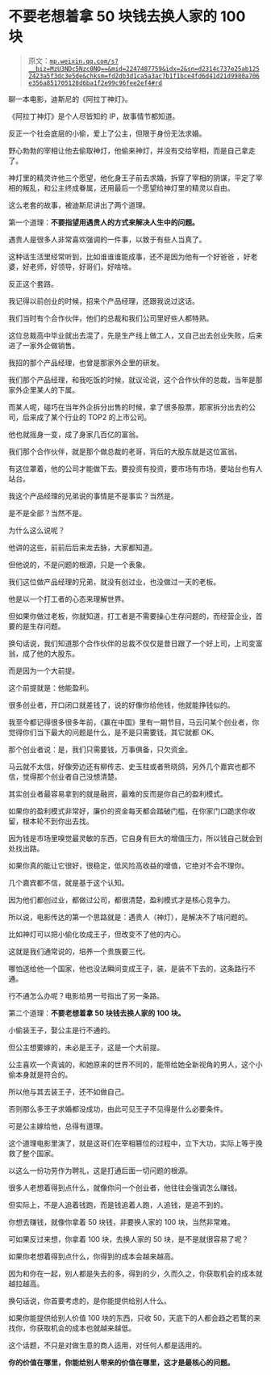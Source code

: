# 不要老想着拿 50 块钱去换人家的 100 块

> 原文：[`mp.weixin.qq.com/s?__biz=MzU3NDc5Nzc0NQ==&mid=2247487759&idx=2&sn=d2314c737e25ab1252423a5f3dc3e5de&chksm=fd2db3d1ca5a3ac7b1f1bce4fd6d41d21d9980a706e356a851705128d6ba1f2e99c96fee2ef4#rd`](http://mp.weixin.qq.com/s?__biz=MzU3NDc5Nzc0NQ==&mid=2247487759&idx=2&sn=d2314c737e25ab1252423a5f3dc3e5de&chksm=fd2db3d1ca5a3ac7b1f1bce4fd6d41d21d9980a706e356a851705128d6ba1f2e99c96fee2ef4#rd)

聊一本电影，迪斯尼的《阿拉丁神灯》。

《阿拉丁神灯》是个人尽皆知的 IP，故事情节都知道。

反正一个社会底层的小偷，爱上了公主，但限于身份无法求婚。

野心勃勃的宰相让他去偷取神灯，他偷来神灯，并没有交给宰相，而是自己拿走了。

神灯里的精灵许他三个愿望，他化身王子前去求婚，拆穿了宰相的阴谋，平定了宰相的叛乱，和公主终成眷属，还用最后一个愿望给神灯里的精灵以自由。

这么老套的故事，被迪斯尼讲出了两个道理。

第一个道理：**不要指望用遇贵人的方式来解决人生中的问题。**

遇贵人是很多人非常喜欢强调的一件事，以致于有些人当真了。

这种话生活里经常听到，比如谁谁谁能成事，还不是因为他有一个好爸爸 ，好老婆，好老师，好领导，好哥们，好啥啥。

反正这个套路。

我记得以前创业的时候，招来个产品经理，还跟我说过这话。

我们当时有个合作伙伴，他们的总裁和我们公司里好些人都特熟。

这位总裁高中毕业就出去混了，先是生产线上做工人，又自己出去创业失败，后来进了一家外企做销售。

我招的那个产品经理，也曾是那家外企里的研发。

我们那个产品经理，和我吃饭的时候，就议论说，这个合作伙伴的总裁，当年是那家外企里某人的下属。 

而某人呢，碰巧在当年外企拆分出售的时候，拿了很多股票，那家拆分出去的公司，后来成了某个行业的 TOP2 的上市公司。

他也就摇身一变，成了身家几百亿的富翁。

我们那个合作伙伴，就是那个做总裁的老哥，背后的大股东就是这位富翁。

有这位罩着，他的公司才能做下去。要投资有投资，要市场有市场，要站台也有人站台。

我这个产品经理的兄弟说的事情是不是事实？当然是。

是不是全部？当然不是。

为什么这么说呢？

他讲的这些，前前后后来龙去脉，大家都知道。

但他说的，不是问题的根源，只是一个表象。 

我们这位做产品经理的兄弟，就没有创过业，也没做过一天的老板。

他是以一个打工者的心态来理解世界。

但如果你做过老板，你就知道，打工者是不需要操心生存问题的，而经营企业，首要的是生存问题。 

换句话说，我们知道那个合作伙伴的总裁不仅仅是昔日跟了一个好上司，上司变富翁，成了他的大股东。

而是因为一个大前提。

这个前提就是：他能盈利。

很多创业者，开口闭口就差钱了，说的好像你给他钱，他就能挣钱似的。

我至今都记得很多很多年前，《赢在中国》里有一期节目，马云问某个创业者，你觉得你们当下最大的问题是什么，是不是只需要钱，其它就都 OK。

那个创业者说：是，我们只需要钱，万事俱备，只欠资金。

马云就不太信，好像旁边还有柳传志、史玉柱或者熊晓鸽，另外几个嘉宾也都不信，觉得那个创业者自己没想清楚。

其实创业者最容易拿到的就是融资，最难的反而是你自己的盈利模式。

如果你的盈利模式非常好，廉价的资金每天都会踏破门槛，在你家门口跪求你收留，根本轮不到你出去找。

因为钱是市场里嗅觉最灵敏的东西，它自身有巨大的增值压力，所以钱自己就会到处找出路。

如果你真的能让它很好，很稳定，低风险高收益的增值，它绝对不会不理你。

几个嘉宾都不信，就是基于这个认知。

因为他们都创过业，都做过公司，都很清楚，盈利模式才是核心竞争力。

所以说，电影传达的第一个思路就是：遇贵人（神灯），是解决不了啥问题的。

比如神灯可以把小偷化妆成王子，但改变不了他的内心。

这就是我们通常说的，培养一个贵族要三代。

哪怕送给他一个国家，他也没法瞬间变成王子，装，是装不下去的，这条路行不通。

行不通怎么办呢？电影给男一号指出了另一条路。

第二个道理：**不要老想着拿 50 块钱去换人家的 100 块。**

小偷装王子，娶公主是行不通的。

但公主想要嫁的，未必是王子，这是一个大前提。

公主喜欢一个真诚的，和她原来的世界不同的，能带给她全新视角的男人，这个小偷本身就是符合的。

所以他与其去装王子，还不如做自己。

否则那么多王子求婚都没成功，由此可见王子不见得是什么必要条件。

可是公主嫁给他，总得有道理。

这个道理电影里演了，就是这哥们在宰相篡位的过程中，立下大功，实际上等于挽救了整个国家。

以这么一份功劳作为聘礼，这是打通后面一切问题的根源。

很多人老想着得到点什么，就像你问一个创业者，他往往会强调怎么赚钱。

但实际上，不是人追着钱跑，而是钱追着人跑，人追钱，是追不到的。

你想去赚钱，就像你拿着 50 块钱，非要换人家的 100 块，当然非常难。

可如果反过来想，你拿着 100 块，去换人家的 50 块，是不是就很容易了呢？

如果你老想着得到点什么，你得到的成本会越来越高。

因为和你在一起，别人都是失去的多，得到的少，久而久之，你获取机会的成本就越拉越高。

换句话说，你首要考虑的，是你能提供给别人什么。

如果你能提供给别人价值 100 块的东西，只收 50，天底下的人都会趋之若鹜的来找你，你获取机会的成本也就越来越低。

这个话题，不只是对做生意的商人适用，对任何人都是适用的。

**你的价值在哪里，你能给别人带来的价值在哪里，这才是最核心的问题。**